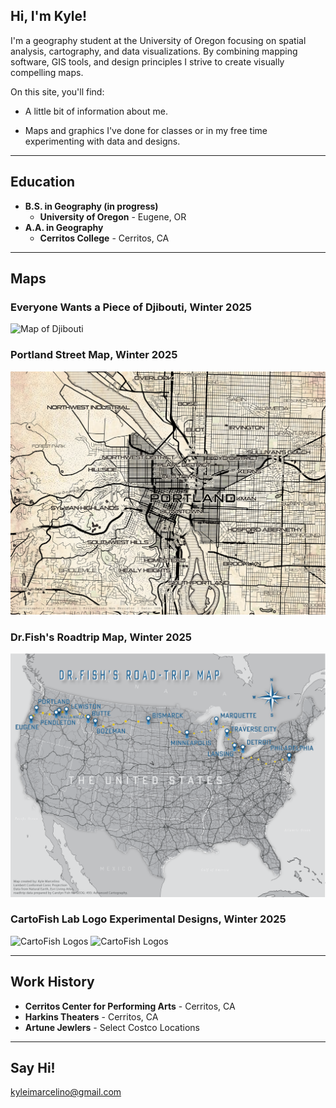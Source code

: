 ## Hi, I'm Kyle!
I'm a geography student at the University of Oregon focusing on spatial analysis, cartography, and data visualizations. By combining mapping software, GIS tools, and design principles I strive to create visually compelling maps. 

On this site, you'll find:
- A little bit of information about me.

- Maps and graphics I've done for classes or in my free time experimenting with data and designs.

---
## Education
- **B.S. in Geography (in progress)**
  - **University of Oregon** - Eugene, OR
- **A.A. in Geography**
  - **Cerritos College** - Cerritos, CA

---
## Maps
### Everyone Wants a Piece of Djibouti, Winter 2025
![Map of Djibouti](docs/kmarcelino_final.png)
### Portland Street Map, Winter 2025
![Portland Street Map](docs/portland_streets.png)
### Dr.Fish's Roadtrip Map, Winter 2025
![Roadtrip Map](docs/fishroadtrip.png)
### CartoFish Lab Logo Experimental Designs, Winter 2025
![CartoFish Logos](docs/CartoFishLogo1)
![CartoFish Logos](docs/CartoFishLogo2)

---
## Work History
- **Cerritos Center for Performing Arts** - Cerritos, CA
- **Harkins Theaters** - Cerritos, CA
- **Artune Jewlers** - Select Costco Locations

---
## Say Hi!
kyleimarcelino@gmail.com
